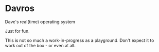 # Davros
Dave's real(time) operating system

Just for fun.

This is not so much a work-in-progress as a playground.
Don't expect it to work out of the box - or even at all.
